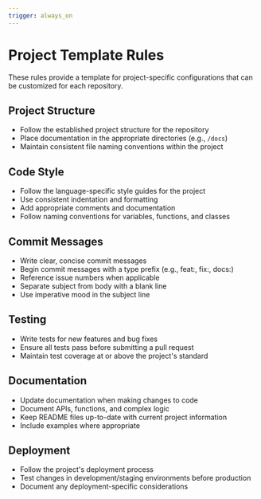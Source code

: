 ```yaml
---
trigger: always_on
---
```


# Project Template Rules

These rules provide a template for project-specific configurations that can be customized for each repository.

## Project Structure

- Follow the established project structure for the repository
- Place documentation in the appropriate directories (e.g., `/docs`)
- Maintain consistent file naming conventions within the project

## Code Style

- Follow the language-specific style guides for the project
- Use consistent indentation and formatting
- Add appropriate comments and documentation
- Follow naming conventions for variables, functions, and classes

## Commit Messages

- Write clear, concise commit messages
- Begin commit messages with a type prefix (e.g., feat:, fix:, docs:)
- Reference issue numbers when applicable
- Separate subject from body with a blank line
- Use imperative mood in the subject line

## Testing

- Write tests for new features and bug fixes
- Ensure all tests pass before submitting a pull request
- Maintain test coverage at or above the project's standard

## Documentation

- Update documentation when making changes to code
- Document APIs, functions, and complex logic
- Keep README files up-to-date with current project information
- Include examples where appropriate

## Deployment

- Follow the project's deployment process
- Test changes in development/staging environments before production
- Document any deployment-specific considerations
